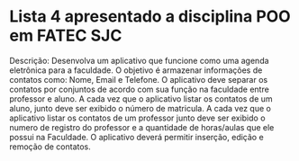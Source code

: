 # Lista 4 apresentado a disciplina POO em FATEC SJC


Descrição:
Desenvolva um aplicativo que funcione como uma agenda eletrônica para a faculdade.
O objetivo é armazenar informações de contatos como: Nome, Email e Telefone. O
aplicativo deve separar os contatos por conjuntos de acordo com sua função na
faculdade entre professor e aluno. A cada vez que o aplicativo listar os contatos de
um aluno, junto deve ser exibido o número de matricula. A cada vez que o aplicativo
listar os contatos de um professor junto deve ser exibido o numero de registro do
professor e a quantidade de horas/aulas que ele possui na Faculdade. O aplicativo
deverá permitir inserção, edição e remoção de contatos.
